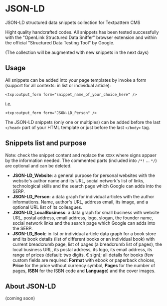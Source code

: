 # JSON-LD
JSON-LD structured data snippets collection for Textpattern CMS

Hight quality handcrafted codes. All snippets has been tested successfully with the "OpenLink Structured Data Sniffer" browser extension and within the official "Structured Data Testing Tool" by Google.

(The collection will be augmented with new snippets in the next days)

## Usage

All snippets can be added into your page templates by invoke a form (support for all contexts: in list or individual article):

    <txp:output_form form="snippet_name_of_your_choice_here" />

i.e.

    <txp:output_form form="JSON-LD_Person" />

The JSON-LD snippets (only one or multiples) can be added before the last `</head>` part of your HTML template or just before the last `</body>` tag.


## Snippets list and purpose

Note: check the snippet content and replace the `XXXX` where signs appaer by the information needed. The commented parts (included into `/*!` ... `*/`) are optional and can be deleted.

+ **JSON-LD_Website**: a general purpose for personal websites with the website's author name and its URL, social network's list of links, technological skills and the search page which Google can adds into the SERP.
+ **JSON-LD_Person**: a data graph for individual articles with the author informations. Name, author's URL, address email, its image, and a optional URL list of its colleagues.
+ **JSON-LD_LocalBusiness**: a data graph for small business with website URL, postal address, email address, logo, slogan, the founder name, social network links and the search page which Google can adds into the SERP.
+ **JSON-LD_Book**: in list or individual article data graph for a book store and its book details (list of different books or an individual book) with current breadcrumb page, list of pages (a breadcrumb list of pages), the local business URL, its postal address, its logo, its email address, its range of prices (default: two digits, € sign); all details for books (few custom fields are required: **Format** with ebook or paperback choices, **Price** for the price without currency symbol, **Pages** for the number of pages, **ISBN** for the ISBN code and **Language**) and the cover images.

## About JSON-LD

(coming soon)
